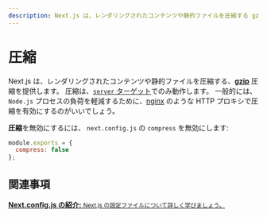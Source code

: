 ```yaml
---
description: Next.js は、レンダリングされたコンテンツや静的ファイルを圧縮する gzip 圧縮を提供し、それは server ターゲットでのみ動作します。ここで、詳しく学びましょう。
---
```


# 圧縮

Next.js は、レンダリングされたコンテンツや静的ファイルを圧縮する、[**gzip**](https://tools.ietf.org/html/rfc6713#section-3) 圧縮を提供します。
圧縮は、[`server` ターゲット](/docs/api-reference/next.config.js/build-target.md#server-target)でのみ動作します。
一般的には、 `Node.js` プロセスの負荷を軽減するために、[nginx](https://www.nginx.com/) のような HTTP プロキシで圧縮を有効にするのがいいでしょう。

**圧縮**を無効にするには、 `next.config.js` の `compress` を無効にします:

```js
module.exports = {
  compress: false
};
```

## 関連事項 

<div class="card">
  <a href="/docs/api-reference/next.config.js/introduction.md">
    <b>Next.config.js の紹介:</b>
    <small>Next.js の設定ファイルについて詳しく学びましょう。</small>
  </a>
</div>
